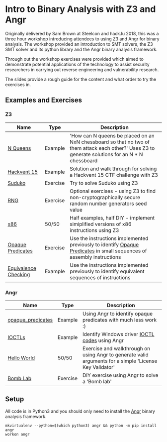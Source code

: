 # Intro to Binary Analysis with Z3 and Angr

Originally delivered by Sam Brown at Steelcon and hack.lu 2018, this was a three hour workshop introducing attendees to using Z3 and Angr for binary analysis. The workshop provided an introduction to SMT solvers, the Z3 SMT solver and its python library and the Angr binary analysis framework.

Through out the workshop exercises were provided which aimed to demonstrate potential applications of the technology to assist security researchers in carrying out reverse engineering and vulnerability research.

The slides provide a rough guide for the content and what order to try the exercises in. 

## Examples and Exercises

### Z3

| Name | Type | Description |
|------|------|-------------|
| [N Queens](https://github.com/sam-b/z3_and_angr_binary_analysis_workshop/tree/master/z3/n_queens) | Example | 'How can N queens be placed on an NxN chessboard so that no two of them attack each other?' Uses Z3 to generate solutions for an N * N chessboard|
| [Hackvent 15](https://github.com/sam-b/z3_and_angr_binary_analysis_workshop/tree/master/z3/hackvent_15) | Example | Solution and walk through for solving a Hackvent 15 CTF challenge with Z3 |
| [Suduko](https://github.com/sam-b/z3_and_angr_binary_analysis_workshop/tree/master/z3/suduko) | Exercise | Try to solve Suduko using Z3 |
| [RNG](https://github.com/sam-b/z3_and_angr_binary_analysis_workshop/tree/master/z3/rng) | Exercise | Optional exercises - using Z3 to find non-cryptographically secure random number generators seed value |
| [x86](https://github.com/sam-b/z3_and_angr_binary_analysis_workshop/tree/master/z3/x86) | 50/50 | Half examples, half DIY - implement simiplified versions of x86 instructions using Z3 |
|[Opaque Predicates](https://github.com/sam-b/z3_and_angr_binary_analysis_workshop/tree/master/z3/opaque_predicates)| Exercise | Use the instructions implemented previously to identify [Opaque Predicates](https://en.wikipedia.org/wiki/Opaque_predicate) in small sequences of assembly instructions |
|[Equivalence Checking](https://github.com/sam-b/z3_and_angr_binary_analysis_workshop/tree/master/z3/equivalence_checking)| Example | Use the instructions implemented previously to identify equivalent sequences of instructions |
### Angr
| Name | Type | Description |
|------|------|-------------|
| [opaque_predicates](https://github.com/sam-b/z3_and_angr_binary_analysis_workshop/tree/master/angr/opaque_predicates)| Example | Using Angr to identify opaque predicates with much less work :) |
| [IOCTLs](https://github.com/sam-b/z3_and_angr_binary_analysis_workshop/tree/master/angr/ioctls)| Example | Identify Windows driver [IOCTL codes](https://docs.microsoft.com/en-us/windows/desktop/devio/device-input-and-output-control-ioctl-) using Angr |
| [Hello World](https://github.com/sam-b/z3_and_angr_binary_analysis_workshop/tree/master/angr/hello_world)| 50/50 | Exercise and walkthrough on using Angr to generate valid arguments for a simple 'License Key Validator' |
| [Bomb Lab](https://github.com/sam-b/z3_and_angr_binary_analysis_workshop/tree/master/angr/bomb_lab)| Exercise | DIY exercise using Angr to solve a 'Bomb lab' |

## Setup

All code is in Python3 and you should only need to install the [Angr](http://angr.io/) binary analysis framework.

```
mkvirtualenv --python=$(which python3) angr && python -m pip install angr
workon angr 
```
